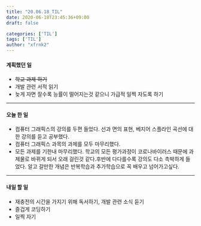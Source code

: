 ```yaml
---
title: "20.06.18_TIL"
date: 2020-06-18T23:45:36+09:00
draft: false

categories: ['TIL']
tags: ['TIL']
author: "xfrnk2"
---
```

#### 계획했던 일
+ ~~학교 과제 하기~~
+ 개발 관련 서적 읽기
+ 늦게 자면 잘수록 능률이 떨어지는것 같으니 가급적 일찍 자도록 하기
---
#### 오늘 한 일
+ 컴퓨터 그래픽스의 강의를 두편 들었다. 선과 면의 표현, 베지어 스플라인 곡선에 대한 강의를 듣고 공부했다.
+ 컴퓨터 그래픽스 과목의 과제를 모두 마무리했다.
+ 모든 과제를 기한내 마무리했다. 학교의 모든 평가과정이 코로나바이러스 때문에 과제물로 바뀌게 되서 오래 걸린것 같다.후반에 다다를수록 강의도 다소 촉박하게 들었다. 알고 갈만한 개념은 반복학습과 추가학습으로 꼭 배우고 넘어가고싶다.

--- 
#### 내일 할 일  
+ 재충전의 시간을 가지기 위해 독서하기, 개발 관련 소식 듣기
+ 즐겁게 코딩하기
+ 일찍 자기
